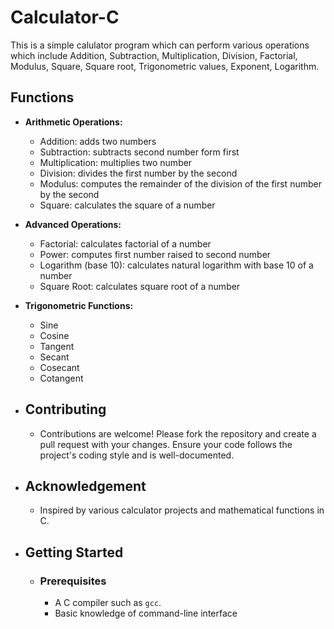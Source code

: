 # Calculator-C

This is a simple calulator program which can perform various operations which include Addition, Subtraction, Multiplication, Division, Factorial, Modulus, Square, Square root, Trigonometric values, Exponent, Logarithm.

## Functions

- **Arithmetic Operations:**
  - Addition: adds two numbers
  - Subtraction: subtracts second number form first
  - Multiplication: multiplies two number
  - Division: divides the first number by the second
  - Modulus: computes the remainder of the division of the first number by the second
  - Square: calculates the square of a number
- **Advanced Operations:**
  - Factorial: calculates factorial of a number
  - Power: computes first number raised to second number
  - Logarithm (base 10): calculates natural logarithm with base 10 of a  number
  - Square Root: calculates square root of a number
- **Trigonometric Functions:**
  - Sine
  - Cosine
  - Tangent
  - Secant
  - Cosecant
  - Cotangent
 
- ## Contributing
  - Contributions are welcome! Please fork the repository and create a pull request with your 
    changes. Ensure your code follows the project's coding style and is well-documented.

- ## Acknowledgement
   - Inspired by various calculator projects and mathematical functions in C.
 
- ## Getting Started
 
  - ### Prerequisites

     - A C compiler such as `gcc`.
     - Basic knowledge of command-line interface
